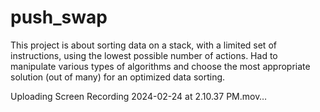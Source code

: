 # push_swap
This project is about sorting data on a stack, with a limited set of instructions, using the lowest possible number of actions. Had to manipulate various types of algorithms and choose the most appropriate solution (out of many) for an optimized data sorting.

Uploading Screen Recording 2024-02-24 at 2.10.37 PM.mov…

